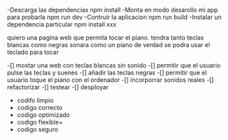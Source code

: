-Descarga las dependencias 
npm install
-Monta en modo desarollo mi app para probarla
npm run dev
-Contruir la aplicacion
npm run build
-Instalar un dependencia particular
npm install xxx

quiero una pagina web que permita tocar el piano.
tendra tanto teclas blancas como negras
sonara como un piano de verdad
se podra usar el teclado para tocar

-[] mostar una web con teclas blancas sin sonido
-[] permitir que el usuario pulse las teclas y suenes
-[] añadir las teclas negras
-[] permitir que el usuario toque el piano con el ordenador
-[] incorporrar sonidos reales
-[] refactorizar
-[] testear
-[] desployar

- codifo limpio
- codigo correcto
- codigo optimizado
- codigo flexible+
- codigo seguro